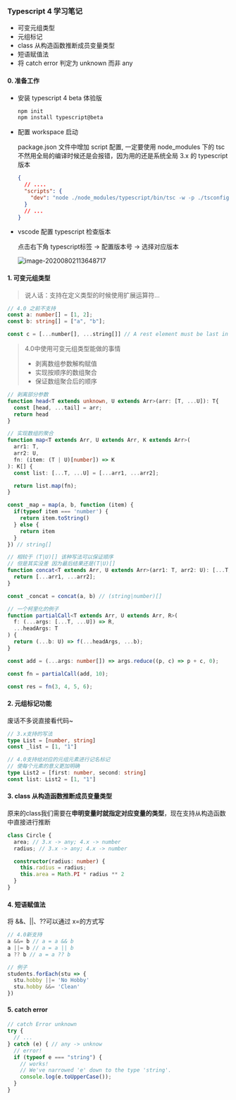 ### Typescript 4 学习笔记

- 可变元组类型
- 元组标记
- class 从构造函数推断成员变量类型
- 短语赋值法
- 将 catch error 判定为 unknown 而非 any

#### 0. 准备工作

- 安装 typescript 4 beta 体验版

  ```bash
  npm init
  npm install typescript@beta
  ```

- 配置 workspace 启动

  package.json 文件中增加 script 配置, 一定要使用 node_modules 下的 tsc 不然用全局的编译时候还是会报错，因为用的还是系统全局 3.x 的 typescript 版本

  ```json
  {
    // ....
    "scripts": {
      "dev": "node ./node_modules/typescript/bin/tsc -w -p ./tsconfig.json"
    }
    // ...
  }
  ```

- vscode 配置 typescript 检查版本

  点击右下角 typescript标签 -> 配置版本号 -> 选择对应版本

  ![image-20200802113648717](C:\Users\Administrator\AppData\Roaming\Typora\typora-user-images\image-20200802113648717.png)

#### 1. 可变元组类型

> 说人话：支持在定义类型的时候使用扩展运算符...

```typescript
// 4.0 之前不支持
const a: number[] = [1, 2];
const b: string[] = ["a", "b"];

const c = [...number[], ...string[]] // A rest element must be last in a tuple type.ts(1256)
```

> 4.0中使用可变元组类型能做的事情
>
> + 剥离数组参数解构赋值
> + 实现按顺序的数组聚合 
> + 保证数组聚合后的顺序

~~~typescript
// 剥离部分参数
function head<T extends unknown, U extends Arr>(arr: [T, ...U]): T{
  const [head, ...tail] = arr;
  return head
}

// 实现数组的聚合
function map<T extends Arr, U extends Arr, K extends Arr>(
  arr1: T,
  arr2: U,
  fn: (item: (T | U)[number]) => K
): K[] {
  const list: [...T, ...U] = [...arr1, ...arr2];

  return list.map(fn);
}

const _map = map(a, b, function (item) {
  if(typeof item === 'number') {
    return item.toString()
  } else {
    return item
  }
}) // string[]

// 相较于 (T|U)[] 该种写法可以保证顺序
// 但是其实没差 因为最后结果还是(T|U)[]
function concat<T extends Arr, U extends Arr>(arr1: T, arr2: U): [...T, ...U] {
  return [...arr1, ...arr2];
}

const _concat = concat(a, b) // (string|number)[]

// 一个柯里化的例子
function partialCall<T extends Arr, U extends Arr, R>(
  f: (...args: [...T, ...U]) => R,
  ...headArgs: T
) {
  return (...b: U) => f(...headArgs, ...b);
}

const add = (...args: number[]) => args.reduce((p, c) => p + c, 0);

const fn = partialCall(add, 10);

const res = fn(3, 4, 5, 6);
~~~



#### 2.  元组标记功能

废话不多说直接看代码~

~~~typescript
// 3.x支持的写法
type List = [number, string]
const _list = [1, "1"]

// 4.0支持给对应的元组元素进行记名标记
// 使每个元素的意义更加明确
type List2 = [first: number, second: string]
const list: List2 = [1, "1"]
~~~



#### 3. class 从构造函数推断成员变量类型

原来的class我们需要在**申明变量时就指定对应变量的类型**，现在支持从构造函数中直接进行推断

~~~typescript
class Circle {
  area; // 3.x -> any; 4.x -> number
  radius; // 3.x -> any; 4.x -> number

  constructor(radius: number) {
    this.radius = radius;
    this.area = Math.PI * radius ** 2
  }
}
~~~



#### 4. 短语赋值法

将 &&、||、??可以通过 x=的方式写

~~~typescript
// 4.0新支持
a &&= b // a = a && b
a ||= b // a = a || b
a ?? b // a = a ?? b

// 例子
students.forEach(stu => {
  stu.hobby ||= 'No Hobby'
  stu.hobby &&= 'Clean'
})
~~~



#### 5. catch error

~~~typescript
// catch Error unknown
try {
  // ...
} catch (e) { // any -> unknow
  // error!
  if (typeof e === "string") {
    // works!
    // We've narrowed 'e' down to the type 'string'.
    console.log(e.toUpperCase());
  }
}

~~~

